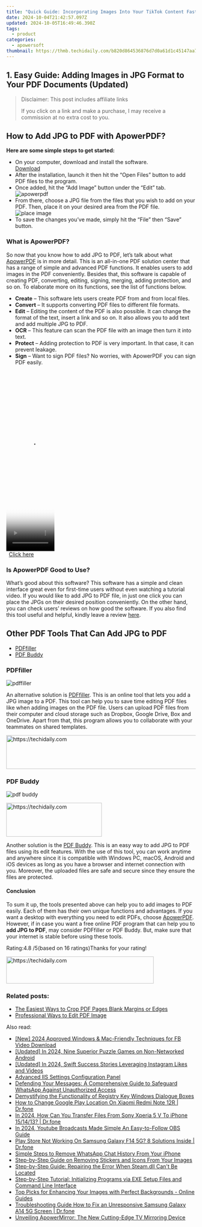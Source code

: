 ```yaml
---
title: "Quick Guide: Incorporating Images Into Your TikTok Content Fast"
date: 2024-10-04T21:42:57.097Z
updated: 2024-10-05T16:49:46.390Z
tags:
  - product
categories:
  - apowersoft
thumbnail: https://thmb.techidaily.com/b820d864536876d7d0a61d1c45147aa7dcf60bfd63d25396a1af928aebb65bae.jpg
---
```


## 1. Easy Guide: Adding Images in JPG Format to Your PDF Documents (Updated)

>  Disclaimer: This post includes affiliate links
>
>  If you click on a link and make a purchase, I may receive a commission at no extra cost to you.
>

## How to Add JPG to PDF with ApowerPDF?

**Here are some simple steps to get started:**

* On your computer, download and install the software.  
[Download](https://tools.techidaily.com/apowersoft/products/)
* After the installation, launch it then hit the “Open Files” button to add PDF files to the program.
* Once added, hit the “Add Image” button under the “Edit” tab.  
![apowerpdf](https://www.apowersoft.com//webusupload.aoscdn.com/apowercom/wp-content/uploads/2020/07/add-image.jpg.webp)
* From there, choose a JPG file from the files that you wish to add on your PDF. Then, place it on your desired area from the PDF file.  
![place image](https://www.apowersoft.com//webusupload.aoscdn.com/apowercom/wp-content/uploads/2020/07/place-jpg.jpg.webp)
* To save the changes you’ve made, simply hit the “File” then “Save” button.

### What is ApowerPDF?

So now that you know how to add JPG to PDF, let’s talk about what [ApowerPDF](https://tools.techidaily.com/apowersoft/apower-pdf/) is in more detail. This is an all-in-one PDF solution center that has a range of simple and advanced PDF functions. It enables users to add images in the PDF conveniently. Besides that, this software is capable of creating PDF, converting, editing, signing, merging, adding protection, and so on. To elaborate more on its functions, see the list of functions below.

* **Create** – This software lets users create PDF from and from local files.
* **Convert** – It supports converting PDF files to different file formats.
* **Edit**  – Editing the content of the PDF is also possible. It can change the format of the text, insert a link and so on. It also allows you to add text and add multiple JPG to PDF.
* **OCR** – This feature can scan the PDF file with an image then turn it into text.
* **Protect** – Adding protection to PDF is very important. In that case, it can prevent leakage.
* **Sign** – Want to sign PDF files? No worries, with ApowerPDF you can sign PDF easily.

<!-- affiliate ads begin -->
<span id="1977023">
					<video width="128" height="480" style="cursor:pointer"
           poster="//a.impactradius-go.com/display-clicktoplayimage/1977023.png"
           onclick="if(!this.playClicked){this.play();this.setAttribute('controls',true);this.playClicked=true;}">
	   <source src="//a.impactradius-go.com/display-ad/22993-1977023">
	   <img src="//a.impactradius-go.com/display-clicktoplayimage/1977023.png" style="border: none; height: 100%; width: 100%; object-fit: contain">
	</video>
	<div style="width:80px;text-align:center"><a href="javascript:window.open(decodeURIComponent('https%3A%2F%2Fhomestyler.sjv.io%2Fc%2F5597632%2F1977023%2F22993'), '_blank');void(0);">Click here</a></div>
</span>
<img height="0" width="0" src="https://imp.pxf.io/i/5597632/1977023/22993" style="position:absolute;visibility:hidden;" border="0" />
<!-- affiliate ads end -->

### Is ApowerPDF Good to Use?

What’s good about this software? This software has a simple and clean interface great even for first-time users without even watching a tutorial video. If you would like to add JPG to PDF file, in just one click you can place the JPGs on their desired position conveniently. On the other hand, you can check users’ reviews on how good the software. If you also find this tool useful and helpful, kindly leave a review [here](https://www.g2crowd.com/products/apowerpdf/reviews).

## Other PDF Tools That Can Add JPG to PDF

* [PDFfiller](https://tools.techidaily.com/apowersoft/products/)
* [PDF Buddy](https://tools.techidaily.com/apowersoft/products/)

### PDFfiller

![pdffiller](https://www.apowersoft.com//webusupload.aoscdn.com/apowercom/wp-content/uploads/2020/07/add-image-pdffiller.jpg.webp)

An alternative solution is [PDFfiller](https://www.pdffiller.com/en/categories/add-image.htm). This is an online tool that lets you add a JPG image to a PDF. This tool can help you to save time editing PDF files like when adding images on the PDF file. Users can upload PDF files from their computer and cloud storage such as Dropbox, Google Drive, Box and OneDrive. Apart from that, this program allows you to collaborate with your teammates on shared templates.

<!-- affiliate ads begin -->
<a href="https://ephamedtechinc.pxf.io/c/5597632/2136615/26400" target="_top" id="2136615">
  <img src="//a.impactradius-go.com/display-ad/26400-2136615" border="0" alt="https://techidaily.com" width="728" height="90"/>
</a>
<img height="0" width="0" src="https://ephamedtechinc.pxf.io/i/5597632/2136615/26400" style="position:absolute;visibility:hidden;" border="0" />
<!-- affiliate ads end -->

### PDF Buddy

![pdf buddy](https://www.apowersoft.com//webusupload.aoscdn.com/apowercom/wp-content/uploads/2020/07/add-jpg-using-pdfbuddy.jpg.webp)

<!-- affiliate ads begin -->
<a href="https://25home.pxf.io/c/5597632/2148641/16836" target="_top" id="2148641">
  <img src="//a.impactradius-go.com/display-ad/16836-2148641" border="0" alt="https://techidaily.com" width="254" height="90"/>
</a>
<img height="0" width="0" src="https://25home.pxf.io/i/5597632/2148641/16836" style="position:absolute;visibility:hidden;" border="0" />
<!-- affiliate ads end -->

Another solution is the [PDF Buddy](https://www.pdfbuddy.com/how-to/add-image-to-pdf). This is an easy way to add JPG to PDF files using its edit features. With the use of this tool, you can work anytime and anywhere since it is compatible with Windows PC, macOS, Android and iOS devices as long as you have a browser and internet connection with you. Moreover, the uploaded files are safe and secure since they ensure the files are protected.

#### Conclusion

To sum it up, the tools presented above can help you to add images to PDF easily. Each of them has their own unique functions and advantages. If you want a desktop with everything you need to edit PDFs, choose [ApowerPDF](https://tools.techidaily.com/apowersoft/apower-pdf/). However, if in case you want a free online PDF program that can help you to **add JPG to PDF**, may consider PDFfiller or PDF Buddy. But, make sure that your internet is stable before using these tools.

Rating:4.8 /5(based on 16 ratings)Thanks for your rating!

<!-- affiliate ads begin -->
<a href="https://aligracehair.sjv.io/c/5597632/2135403/19272" target="_top" id="2135403">
  <img src="//a.impactradius-go.com/display-ad/19272-2135403" border="0" alt="https://techidaily.com" width="392" height="72"/>
</a>
<img height="0" width="0" src="https://aligracehair.sjv.io/i/5597632/2135403/19272" style="position:absolute;visibility:hidden;" border="0" />
<!-- affiliate ads end -->

### Related posts:

* [The Easiest Ways to Crop PDF Pages Blank Margins or Edges](https://tools.techidaily.com/apowersoft/apower-pdf/)
* [Professional Ways to Edit PDF Image](https://tools.techidaily.com/apowersoft/apower-pdf/)

<ins class="adsbygoogle"
     style="display:block"
     data-ad-format="autorelaxed"
     data-ad-client="ca-pub-7571918770474297"
     data-ad-slot="1223367746"></ins>

<ins class="adsbygoogle"
     style="display:block"
     data-ad-client="ca-pub-7571918770474297"
     data-ad-slot="8358498916"
     data-ad-format="auto"
     data-full-width-responsive="true"></ins>

<span class="atpl-alsoreadstyle">Also read:</span>
<div><ul>
<li><a href="https://facebook-video-content.techidaily.com/new-2024-approved-windows-and-mac-friendly-techniques-for-fb-video-download/"><u>[New] 2024 Approved Windows & Mac-Friendly Techniques for FB Video Download</u></a></li>
<li><a href="https://screen-capture.techidaily.com/updated-in-2024-nine-superior-puzzle-games-on-non-networked-android/"><u>[Updated] In 2024, Nine Superior Puzzle Games on Non-Networked Android</u></a></li>
<li><a href="https://instagram-videos.techidaily.com/updated-in-2024-swift-success-stories-leveraging-instagram-likes-and-videos/"><u>[Updated] In 2024, Swift Success Stories Leveraging Instagram Likes and Videos</u></a></li>
<li><a href="https://fox-tips.techidaily.com/advanced-iis-settings-configuration-panel/"><u>Advanced IIS Settings Configuration Panel</u></a></li>
<li><a href="https://fox-tips.techidaily.com/defending-your-messages-a-comprehensive-guide-to-safeguard-whatsapp-against-unauthorized-access/"><u>Defending Your Messages: A Comprehensive Guide to Safeguard WhatsApp Against Unauthorized Access</u></a></li>
<li><a href="https://fox-tips.techidaily.com/demystifying-the-functionality-of-registry-key-windows-dialogue-boxes/"><u>Demystifying the Functionality of Registry Key Windows Dialogue Boxes</u></a></li>
<li><a href="https://fake-location.techidaily.com/how-to-change-google-play-location-on-xiaomi-redmi-note-12r-drfone-by-drfone-virtual-android/"><u>How to Change Google Play Location On Xiaomi Redmi Note 12R | Dr.fone</u></a></li>
<li><a href="https://android-transfer.techidaily.com/in-2024-how-can-you-transfer-files-from-sony-xperia-5-v-to-iphone-151413-drfone-by-drfone-transfer-from-android-transfer-from-android/"><u>In 2024, How Can You Transfer Files From Sony Xperia 5 V To iPhone 15/14/13? | Dr.fone</u></a></li>
<li><a href="https://facebook-video-footage.techidaily.com/in-2024-youtube-broadcasts-made-simple-an-easy-to-follow-obs-guide/"><u>In 2024, Youtube Broadcasts Made Simple An Easy-to-Follow OBS Guide</u></a></li>
<li><a href="https://howto.techidaily.com/play-store-not-working-on-samsung-galaxy-f14-5g-8-solutions-inside-drfone-by-drfone-fix-android-problems-fix-android-problems/"><u>Play Store Not Working On Samsung Galaxy F14 5G? 8 Solutions Inside | Dr.fone</u></a></li>
<li><a href="https://fox-tips.techidaily.com/simple-steps-to-remove-whatsapp-chat-history-from-your-iphone/"><u>Simple Steps to Remove WhatsApp Chat History From Your iPhone</u></a></li>
<li><a href="https://fox-tips.techidaily.com/step-by-step-guide-on-removing-stickers-and-icons-from-your-images/"><u>Step-by-Step Guide on Removing Stickers and Icons From Your Images</u></a></li>
<li><a href="https://techtrends.techidaily.com/step-by-step-guide-repairing-the-error-when-steamdll-cant-be-located/"><u>Step-by-Step Guide: Repairing the Error When Steam.dll Can't Be Located</u></a></li>
<li><a href="https://fox-tips.techidaily.com/step-by-step-tutorial-initializing-programs-via-exe-setup-files-and-command-line-interface/"><u>Step-by-Step Tutorial: Initializing Programs via EXE Setup Files and Command Line Interface</u></a></li>
<li><a href="https://fox-tips.techidaily.com/top-picks-for-enhancing-your-images-with-perfect-backgrounds-online-guides/"><u>Top Picks for Enhancing Your Images with Perfect Backgrounds - Online Guides</u></a></li>
<li><a href="https://howto.techidaily.com/troubleshooting-guide-how-to-fix-an-unresponsive-samsung-galaxy-a14-5g-screen-drfone-by-drfone-fix-android-problems-fix-android-problems/"><u>Troubleshooting Guide How to Fix an Unresponsive Samsung Galaxy A14 5G Screen | Dr.fone</u></a></li>
<li><a href="https://fox-tips.techidaily.com/unveiling-apowermirror-the-new-cutting-edge-tv-mirroring-device/"><u>Unveiling ApowerMirror: The New Cutting-Edge TV Mirroring Device</u></a></li>
</ul></div>

